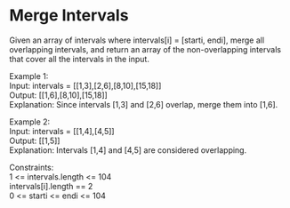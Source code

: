 # Merge Intervals
Given an array of intervals where intervals[i] = [starti, endi], merge all overlapping intervals, and return an array of the non-overlapping intervals that cover all the intervals in the input.  

Example 1:  
Input: intervals = [[1,3],[2,6],[8,10],[15,18]]  
Output: [[1,6],[8,10],[15,18]]  
Explanation: Since intervals [1,3] and [2,6] overlap, merge them into [1,6].   

Example 2:  
Input: intervals = [[1,4],[4,5]]  
Output: [[1,5]]  
Explanation: Intervals [1,4] and [4,5] are considered overlapping.  

Constraints:   
1 <= intervals.length <= 104  
intervals[i].length == 2  
0 <= starti <= endi <= 104  
